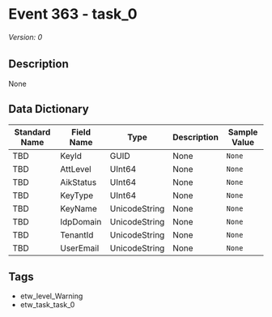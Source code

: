 # Event 363 - task_0
###### Version: 0

## Description
None

## Data Dictionary
|Standard Name|Field Name|Type|Description|Sample Value|
|---|---|---|---|---|
|TBD|KeyId|GUID|None|`None`|
|TBD|AttLevel|UInt64|None|`None`|
|TBD|AikStatus|UInt64|None|`None`|
|TBD|KeyType|UInt64|None|`None`|
|TBD|KeyName|UnicodeString|None|`None`|
|TBD|IdpDomain|UnicodeString|None|`None`|
|TBD|TenantId|UnicodeString|None|`None`|
|TBD|UserEmail|UnicodeString|None|`None`|

## Tags
* etw_level_Warning
* etw_task_task_0